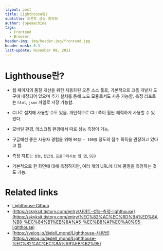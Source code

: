 ```yaml
---
layout: post
title: Lighthouse란?
subtitle: 프론트 성능 최적화
author: jopemachine
tags:
  - Frontend
  - Browser
header-img: img/header-img/frontend.jpg
header-mask: 0.3
last-update: November 08, 2021
---
```


# Lighthouse란?

- 웹 페이지의 품질 개선을 위한 자동화된 오픈 소스 툴로, 기본적으로 크롬 개발자 도구에 내장되어 있으며 추가 설치를 통해 노드 모듈로서도 사용 가능함. 측정 리포트는 `html`, `json` 파일로 저장 가능함.

- CLI로 설치해 사용할 수도 있음. 개인적으로 CLI 쪽이 휠씬 쾌적하게 사용할 수 있었다.

- 모바일 환경, 데스크톱 환경에서 따로 성능 측정이 가능.

- 구글에선 좋은 사용자 경험을 위해 `90점 ~ 100점` 정도의 점수 획득을 권장하고 있다고 함.

- 측정 지표는 `성능`, `접근성`, `프로그레시브 웹 앱`, `SEO`

- 기본적으로 한 화면에 대해 측정하지만, 여러 개의 URL에 대해 품질을 측정하는 것도 가능.

# Related links

- [Lighthouse Github](https://github.com/GoogleChrome/lighthouse)
- [https://skyksit.tistory.com/entry/사이트-성능-측정-lighthouse](https://skyksit.tistory.com/entry/%EC%82%AC%EC%9D%B4%ED%8A%B8-%EC%84%B1%EB%8A%A5-%EC%B8%A1%EC%A0%95-lighthouse)
- [https://velog.io/@dell_mond/Lighthouse-사용법](https://velog.io/@dell_mond/Lighthouse-%EC%82%AC%EC%9A%A9%EB%B2%95)